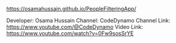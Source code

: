 https://osamahussain.github.io/PeopleFilteringApp/


Developer: Osama Hussain
Channel: CodeDynamo
Channel Link: https://www.youtube.com/@CodeDynamo
Video Link: https://www.youtube.com/watch?v=0Fw9sosSrYE